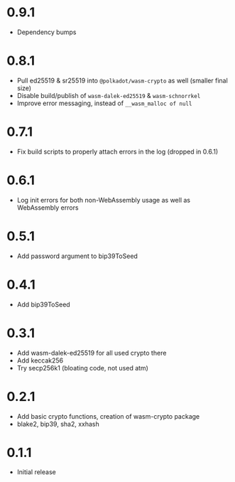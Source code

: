 # 0.9.1

- Dependency bumps

# 0.8.1

- Pull ed25519 & sr25519 into `@polkadot/wasm-crypto` as well (smaller final size)
- Disable build/publish of `wasm-dalek-ed25519` & `wasm-schnorrkel`
- Improve error messaging, instead of `__wasm_malloc of null`

# 0.7.1

- Fix build scripts to properly attach errors in the log (dropped in 0.6.1)

# 0.6.1

- Log init errors for both non-WebAssembly usage as well as WebAssembly errors

# 0.5.1

- Add password argument to bip39ToSeed

# 0.4.1

- Add bip39ToSeed

# 0.3.1

- Add wasm-dalek-ed25519 for all used crypto there
- Add keccak256
- Try secp256k1 (bloating code, not used atm)

# 0.2.1

- Add basic crypto functions, creation of wasm-crypto package
- blake2, bip39, sha2, xxhash

# 0.1.1

- Initial release
